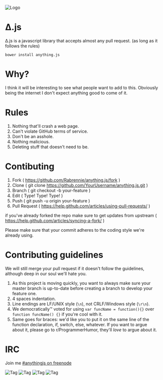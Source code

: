 ![Logo](http://i.imgur.com/aLPpSED.png)
# Δ.js
Δ.js is a javascript library that accepts almost any pull request. (as long as it follows the rules)

    bower install anything.js


# Why?
I think it will be interesting to see what people want to add to this. Obviously being the internet I don't expect anything good to come of it.

# Rules
1. Nothing that'll crash a web page.
1. Can't violate GitHub terms of service.
1. Don't be an asshole.
  1. Nothing malicious.  
  1. Deleting stuff that doesn't need to be.


# Contibuting
1. Fork ( https://github.com/Rabrennie/anything.js/fork )
1. Clone ( git clone https://github.com/YourUsername/anything.js.git )
1. Branch ( git checkout -b your-feature )
1. Edit ( Type! Type! Type! )
1. Push ( git push -u origin your-feature )
1. Pull Request ( https://help.github.com/articles/using-pull-requests/ )

if you've already forked the repo make sure to get updates from upstream ( https://help.github.com/articles/syncing-a-fork/ )

Please make sure that your commit adheres to the coding style we're already using.

# Contributing guidelines

We will still merge your pull request if it doesn't follow the guidelines, although deep in our soul we'll hate you.

1. As this project is moving quickly, you want to always make sure your master branch is up-to-date before creating a branch to develop your feature one.
1. 4 spaces indentation.
1. Line endings are LF/UNIX style (`\n`), not CRLF/Windows style (`\r\n`).
1. We democratically™ voted for using `var funcName = function(){}` over `function funcName() {}` if you're cool with it.
1. Same goes for braces: we'd like you to put it on the same line of the function declaration, if, switch, else, whatever. If you want to argue about it, please go to r/ProgrammerHumor, they'll _love_ to argue about it.


# IRC
Join me [#anythingjs on freenode](http://webchat.freenode.net/?channels=anythingjs)

![Tag](http://i.imgur.com/etWLNKJ.gif) ![Tag](http://i.imgur.com/c4J95hH.gif) ![Tag](http://i.imgur.com/Sl7UbNI.gif) ![Tag](http://i.imgur.com/xaoeuKp.gif)
